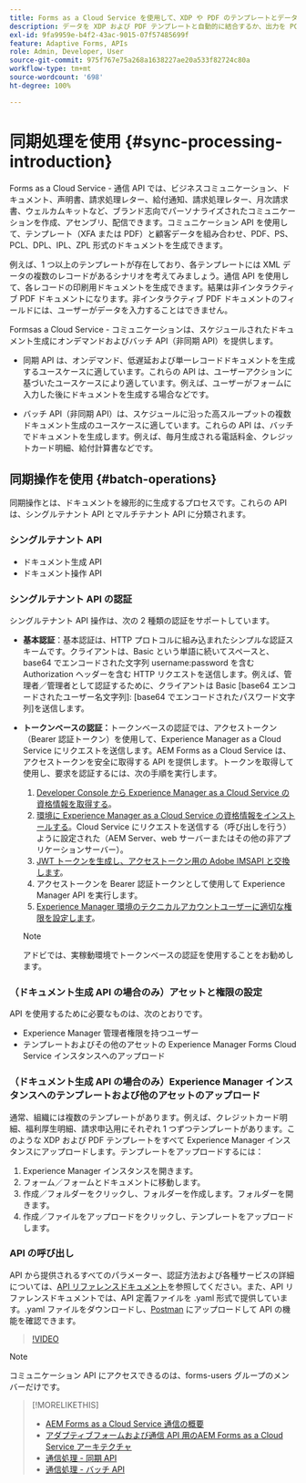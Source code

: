 ```yaml
---
title: Forms as a Cloud Service を使用して、XDP や PDF のテンプレートとデータを結合したり、PCL、ZPL および PostScript 形式で出力を生成したりする方法
description: データを XDP および PDF テンプレートと自動的に結合するか、出力を PCL、ZPL および PostScript 形式で生成します
exl-id: 9fa9959e-b4f2-43ac-9015-07f57485699f
feature: Adaptive Forms, APIs
role: Admin, Developer, User
source-git-commit: 975f767e75a268a1638227ae20a533f82724c80a
workflow-type: tm+mt
source-wordcount: '698'
ht-degree: 100%

---
```



# 同期処理を使用 {#sync-processing-introduction}

Forms as a Cloud Service - 通信 API では、ビジネスコミュニケーション、ドキュメント、声明書、請求処理レター、給付通知、請求処理レター、月次請求書、ウェルカムキットなど、ブランド志向でパーソナライズされたコミュニケーションを作成、アセンブリ、配信できます。コミュニケーション API を使用して、テンプレート（XFA または PDF）と顧客データを組み合わせ、PDF、PS、PCL、DPL、IPL、ZPL 形式のドキュメントを生成できます。

例えば、1 つ以上のテンプレートが存在しており、各テンプレートには XML データの複数のレコードがあるシナリオを考えてみましょう。通信 API を使用して、各レコードの印刷用ドキュメントを生成できます。<!-- You can also combine the records into a single document. -->結果は非インタラクティブ PDF ドキュメントになります。非インタラクティブ PDF ドキュメントのフィールドには、ユーザーがデータを入力することはできません。

Formsas a Cloud Service - コミュニケーションは、スケジュールされたドキュメント生成にオンデマンドおよびバッチ API（非同期 API）を提供します。

* 同期 API は、オンデマンド、低遅延および単一レコードドキュメントを生成するユースケースに適しています。これらの API は、ユーザーアクションに基づいたユースケースにより適しています。例えば、ユーザーがフォームに入力した後にドキュメントを生成する場合などです。

* バッチ API（非同期 API）は、スケジュールに沿った高スループットの複数ドキュメント生成のユースケースに適しています。これらの API は、バッチでドキュメントを生成します。例えば、毎月生成される電話料金、クレジットカード明細、給付計算書などです。

## 同期操作を使用 {#batch-operations}

同期操作とは、ドキュメントを線形的に生成するプロセスです。これらの API は、シングルテナント API とマルチテナント API に分類されます。

### シングルテナント API

* ドキュメント生成 API
* ドキュメント操作 API

<!-- 
### Multi-tenant APIs

* Document utility APIs -->


### シングルテナント API の認証

シングルテナント API 操作は、次の 2 種類の認証をサポートしています。

* **基本認証**：基本認証は、HTTP プロトコルに組み込まれたシンプルな認証スキームです。クライアントは、Basic という単語に続いてスペースと、base64 でエンコードされた文字列 username:password を含む Authorization ヘッダーを含む HTTP リクエストを送信します。例えば、管理者／管理者として認証するために、クライアントは Basic [base64 エンコードされたユーザー名文字列]: [base64 でエンコードされたパスワード文字列]を送信します。

* **トークンベースの認証：**&#x200B;トークンベースの認証では、アクセストークン（Bearer 認証トークン）を使用して、Experience Manager as a Cloud Service にリクエストを送信します。AEM Forms as a Cloud Service は、アクセストークンを安全に取得する API を提供します。トークンを取得して使用し、要求を認証するには、次の手順を実行します。

   1. [Developer Console から Experience Manager as a Cloud Service の資格情報を取得する](https://experienceleague.adobe.com/docs/experience-manager-learn/getting-started-with-aem-headless/authentication/service-credentials.html?lang=ja)。
   1. [環境に Experience Manager as a Cloud Service の資格情報をインストールする](https://experienceleague.adobe.com/docs/experience-manager-learn/getting-started-with-aem-headless/authentication/service-credentials.html?lang=ja)。Cloud Service にリクエストを送信する（呼び出しを行う）ように設定された（AEM Server、web サーバーまたはその他の非アプリケーションサーバー）。
   1. [JWT トークンを生成し、アクセストークン用の Adobe IMSAPI と交換します](https://experienceleague.adobe.com/docs/experience-manager-learn/getting-started-with-aem-headless/authentication/service-credentials.html?lang=ja)。
   1. アクセストークンを Bearer 認証トークンとして使用して Experience Manager API を実行します。
   1. [Experience Manager 環境のテクニカルアカウントユーザーに適切な権限を設定します](https://experienceleague.adobe.com/docs/experience-manager-learn/getting-started-with-aem-headless/authentication/service-credentials.html?lang=ja#aemでのアクセスの設定)。

  >[!NOTE]
  >
  >アドビでは、実稼動環境でトークンベースの認証を使用することをお勧めします。

<!-- 

### Authenticate a multi-tenant API

#### Authentication Headers

Every inbound HTTP API call to the multi-tenant API must contain these three headers:


* `x-api-key`
* `x-gw-ims-org-id`
* `Authorization`

The values which should be sent in the `x-api-key` and `x-gw-ims-org-id` headers are provided in the Credentials details screen in the [Adobe Developer Console](https://developer.adobe.com/console). The value of the `x-api-key` header is the Client ID and the value for the `x-gw-ims-org-id` header is the Organization ID.

#### Configure Adobe Developer console to generate an access token

To set up authentication APIs, create a project in Adobe Developer Console and add Communication APIs to the project on Adobe Developer Console. The integration generates API Key, Client Secret, Payload (JWT):

1. Contact you Adobe Developer Console administrator. Ask the administrator to add as a developer.
1. Log in to `https://developer.adobe.com/console/`. Use your developer account that your administrator has provisioned to log in to Adobe Developer Console.
1. Select your organization from the top-right corner. If you do not know your organization, contact your administrator.
1. Select **[!UICONTROL Create new project]**. A screen to get started with your new project appears. Select **[!UICONTROL Add API]**. A screen with list of all the APIs enabled for your account appears.
1. Select **[!UICONTROL AEM Forms - Communications]** and select **[!UICONTROL Next]**. A screen to configure the API appears.
1. Select **[!UICONTROL OPTION 1 Generate a key pair]** and select **[!UICONTROL Generate keypair]**. It creates and downloads the configuration file. The downloaded configuration file contains all your app settings, along with the only copy of your private key. Adobe does not record your private key, make sure to securely store the downloaded file. Select **[!UICONTROL Next]**.
1. Select **[!UICONTROL Integrations - Cloud Service]** and select **[!UICONTROL Save configured API]**. Select **[!UICONTROL Service Account (JWT)]** to view the API Key, Client Secret, and other information required to access the APIs. You set to use the token to access the APIs.

#### Programmatically generate and use an access token

To programmatically generate an access token, generate a JSON Web Token (JWT) and exchange it with the Adobe Identity Management Service (IMS) for an access token.

Use the following keys, referred to as claims, to construct JWT JSON object:


* `exp`- the requested expiration of the access token, expressed as several seconds since January 1, 1970 GMT. For most use cases, this is a relatively small value. For example, 5 minutes, for five minutes from now, this value should be 1670923791.
* `iss` - the Organization ID from the Adobe Developer Console project, in the format org_ident@AdobeOrg.
* `sub` - the Technical Account ID from the Adobe Developer Console integration, in the format: id@techacct.adobe.com.
* `aud` - the Client ID from the Adobe Developer Console integration prepended with `https://ims-na1.adobelogin.com/c/`.
* `https://ims-na1-stg1.adobelogin.com/s/ent_aemforms_docprocessing` - set to the literal value `true`

This JSON object must be then base64 encoded and signed using the private key for the project. Finally, the encoded value is sent in the body of a POST request to `https://ims-na1.adobelogin.com/ims/exchange/jwt` along with the Client ID and Client Secret for the project.

##### Example

```JSON

    ========================= REQUEST ==========================
    POST https://ims-na1.adobelogin.com/ims/exchange/jwt
    -------------------------- body ----------------------------
    client_id={myClientId}&client_secret={myClientSecret}&jwt_token={myJSONWebToken}
    ------------------------- headers --------------------------
    Content-Type: application/x-www-form-urlencoded
    Cache-Control: no-cache

```

#### Language Support for JWT

While it is possible to do the entire JWT generation and exchange process in custom code, it is more common to use a higher-level library to do so. A number of such libraries are listed on the [Adobe I/O JWT Documentation](https://developer.adobe.com/developer-console/docs/guides/authentication/JWT/).

-->

### （ドキュメント生成 API の場合のみ）アセットと権限の設定

API を使用するために必要なものは、次のとおりです。

* Experience Manager 管理者権限を持つユーザー
* テンプレートおよびその他のアセットの Experience Manager Forms Cloud Service インスタンスへのアップロード

### （ドキュメント生成 API の場合のみ）Experience Manager インスタンスへのテンプレートおよび他のアセットのアップロード

通常、組織には複数のテンプレートがあります。例えば、クレジットカード明細、福利厚生明細、請求申込用にそれぞれ 1 つずつテンプレートがあります。このような XDP および PDF テンプレートをすべて Experience Manager インスタンスにアップロードします。テンプレートをアップロードするには：

1. Experience Manager インスタンスを開きます。
1. フォーム／フォームとドキュメントに移動します。
1. 作成／フォルダーをクリックし、フォルダーを作成します。フォルダーを開きます。
1. 作成／ファイルをアップロードをクリックし、テンプレートをアップロードします。

### API の呼び出し

API から提供されるすべてのパラメーター、認証方法および各種サービスの詳細については、[API リファレンスドキュメント](https://developer.adobe.com/experience-manager-forms-cloud-service-developer-reference/)を参照してください。また、API リファレンスドキュメントでは、API 定義ファイルを .yaml 形式で提供しています。.yaml ファイルをダウンロードし、[Postman](https://www.postman.com/) にアップロードして API の機能を確認できます。

>[!VIDEO](https://video.tv.adobe.com/v/335771)

>[!NOTE]
>
>コミュニケーション API にアクセスできるのは、forms-users グループのメンバーだけです。

>[!MORELIKETHIS]
>
>* [AEM Forms as a Cloud Service 通信の概要](/help/forms/aem-forms-cloud-service-communications-introduction.md)
>* [アダプティブフォームおよび通信 API 用のAEM Forms as a Cloud Service アーキテクチャ](/help/forms/aem-forms-cloud-service-architecture.md)
>* [通信処理 - 同期 API](/help/forms/aem-forms-cloud-service-communications.md)
>* [通信処理 - バッチ API](/help/forms/aem-forms-cloud-service-communications-batch-processing.md)